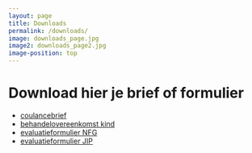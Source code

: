 ```yaml
---
layout: page
title: Downloads
permalink: /downloads/
image: downloads_page.jpg
image2: downloads_page2.jpg
image-position: top
---
```


# Download hier je brief of formulier

* [coulancebrief](/assets/downloads/coulancebrief.pdf)
* [behandelovereenkomst kind](https://docs.google.com/forms/d/1EAQaNEBAcka9GPguldcWGr6PfteM1qyHKlK4XeZaDMA/viewform)
* [evaluatieformulier NFG](/assets/downloads/evaluatieformulier_voor_clienten.pdf)
* [evaluatieformulier JIP](https://docs.google.com/spreadsheet/viewform?hl=en_US&amp;pli=1&amp;formkey=dEpFLUpLdzQ2MDBtUTJjMzJYdjJZNXc6MQ#gid=0)




